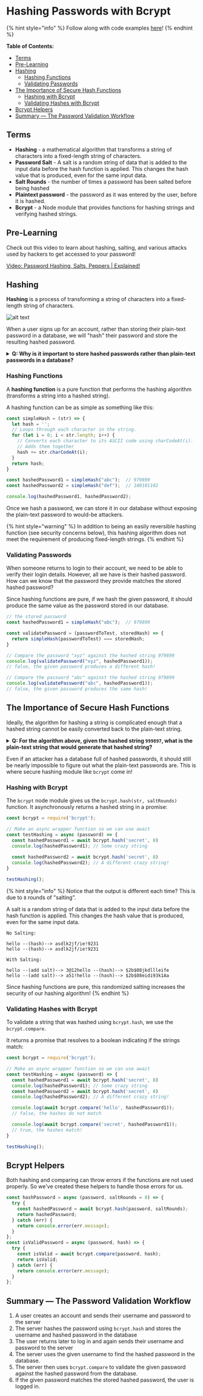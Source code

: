 # Hashing Passwords with Bcrypt

{% hint style="info" %}
Follow along with code examples [here](https://github.com/The-Marcy-Lab-School/8-4-0-hashing-salting-bcrypt)!
{% endhint %}

**Table of Contents:**

- [Terms](#terms)
- [Pre-Learning](#pre-learning)
- [Hashing](#hashing)
  - [Hashing Functions](#hashing-functions)
  - [Validating Passwords](#validating-passwords)
- [The Importance of Secure Hash Functions](#the-importance-of-secure-hash-functions)
  - [Hashing with Bcrypt](#hashing-with-bcrypt)
  - [Validating Hashes with Bcrypt](#validating-hashes-with-bcrypt)
- [Bcrypt Helpers](#bcrypt-helpers)
- [Summary — The Password Validation Workflow](#summary--the-password-validation-workflow)

## Terms

* **Hashing** - a mathematical algorithm that transforms a string of characters into a fixed-length string of characters. 
* **Password Salt** - A salt is a random string of data that is added to the input data before the hash function is applied. This changes the hash value that is produced, even for the same input data.
* **Salt Rounds** - the number of times a password has been salted before being hashed
* **Plaintext password** - the password as it was entered by the user, before it is hashed.
* **Bcrypt** - a Node module that provides functions for hashing strings and verifying hashed strings.

## Pre-Learning

Check out this video to learn about hashing, salting, and various attacks used by hackers to get accessed to your password! 

[Video: Password Hashing, Salts, Peppers | Explained!](https://www.youtube.com/watch?v=--tnZMuoK3E&ab_channel=Seytonic)

## Hashing

**Hashing** is a process of transforming a string of characters into a fixed-length string of characters.

![alt text](./img/hashing.png)

When a user signs up for an account, rather than storing their plain-text password in a database, we will "hash" their password and store the resulting hashed password.

**<details><summary>Q: Why is it important to store hashed passwords rather than plain-text passwords in a database? </summary>**

Without password hashing, a hacker who obtains a user database can simply read the passwords in plain text.

With password hashing, the passwords are stored as hash values, and an attacker would need to spend significant time and resources attempting to convert the hash values back into the original passwords.

</details>

### Hashing Functions

A **hashing function** is a pure function that performs the hashing algorithm (transforms a string into a hashed string).

A hashing function can be as simple as something like this:

```js
const simpleHash = (str) => {
  let hash = '';
  // Loops through each character in the string.
  for (let i = 0; i < str.length; i++) {
    // Converts each character to its ASCII code using charCodeAt(i).
    // Adds them together
    hash += str.charCodeAt(i);
  }
  return hash;
}

const hashedPassword1 = simpleHash("abc");  // 979899
const hashedPassword2 = simpleHash("def");  // 100101102

console.log(hashedPassword1, hashedPassword2);
```

Once we hash a password, we can store it in our database without exposing the plain-text password to would-be attackers.

{% hint style="warning" %}
In addition to being an easily reversible hashing function (see security concerns below), this hashing algorithm does not meet the requirement of producing fixed-length strings.
{% endhint %}

### Validating Passwords

When someone returns to login to their account, we need to be able to verify their login details. However, all we have is their hashed password. How can we know that the password they provide matches the stored hashed password?

Since hashing functions are pure, if we hash the given password, it should produce the same value as the password stored in our database. 

```js
// the stored password
const hashedPassword1 = simpleHash("abc");  // 979899

const validatePassword = (passwordToTest, storedHash) => {
  return simpleHash(passwordToTest) === storedHash;
}

// Compare the password "xyz" against the hashed string 979899
console.log(validatePassword("xyz", hashedPassword1));  
// false, the given password produces a different hash!

// Compare the password "abc" against the hashed string 979899
console.log(validatePassword("abc", hashedPassword1));  
// false, the given password produces the same hash!
```

## The Importance of Secure Hash Functions

Ideally, the algorithm for hashing a string is complicated enough that a hashed string cannot be easily converted back to the plain-text string.

**<details><summary>Q: For the algorithm above, given the hashed string `999897`, what is the plain-text string that would generate that hashed string? </summary>**

```js
simpleHash("cba") //-> "999897"
```

Clearly this hashing function is not secure since the algorithm can easily be reverse-engineered.

</details>

Even if an attacker has a database full of hashed passwords, it should still be nearly impossible to figure out what the plain-text passwords are. This is where secure hashing module like `bcrypt` come in!

### Hashing with Bcrypt

The `bcrypt` node module gives us the `bcrypt.hash(str, saltRounds)` function. It asynchronously returns a hashed string in a promise:

```js
const bcrypt = require('bcrypt');

// Make an async wrapper function so we can use await
const testHashing = async (password) => {
  const hashedPassword1 = await bcrypt.hash('secret', 8)
  console.log(hashedPassword1); // Some crazy string
  
  const hashedPassword2 = await bcrypt.hash('secret', 8)
  console.log(hashedPassword2); // A different crazy string!
}

testHashing();
```

{% hint style="info" %}
Notice that the output is different each time? This is due to `8` rounds of "salting".

A salt is a random string of data that is added to the input data before the hash function is applied. This changes the hash value that is produced, even for the same input data.

```
No Salting:

hello --(hash)--> asdlk2jf/ie!9231
hello --(hash)--> asdlk2jf/ie!9231

With Salting:

hello --(add salt)--> 3@12hello --(hash)--> $2b$08jkdllleife
hello --(add salt)--> a51!hello --(hash)--> $2b$08eidi93k1Aa
```

Since hashing functions are pure, this randomized salting increases the security of our hashing algorithm!
{% endhint %}

### Validating Hashes with Bcrypt

To validate a string that was hashed using `bcrypt.hash`, we use the `bcrypt.compare`. 

It returns a promise that resolves to a boolean indicating if the strings match:

```js
const bcrypt = require('bcrypt');

// Make an async wrapper function so we can use await
const testHashing = async (password) => {
  const hashedPassword1 = await bcrypt.hash('secret', 8)
  console.log(hashedPassword1); // Some crazy string
  const hashedPassword2 = await bcrypt.hash('secret', 8)
  console.log(hashedPassword2); // A different crazy string!

  console.log(await bcrypt.compare('hello', hashedPassword1));
  // false, the hashes do not match

  console.log(await bcrypt.compare('secret', hashedPassword1));
  // true, the hashes match!
}

testHashing();
```

## Bcrypt Helpers

Both hashing and comparing can throw errors if the functions are not used properly. So we've created these helpers to handle those errors for us.

```js
const hashPassword = async (password, saltRounds = 8) => {
  try {
    const hashedPassword = await bcrypt.hash(password, saltRounds);
    return hashedPassword;
  } catch (err) {
    return console.error(err.message);
  }
};
const isValidPassword = async (password, hash) => {
  try {
    const isValid = await bcrypt.compare(password, hash);
    return isValid;
  } catch (err) {
    return console.error(err.message);
  }
};
```

## Summary — The Password Validation Workflow

1. A user creates an account and sends their username and password to the server
2. The server hashes the password using `bcrypt.hash` and stores the username and hashed password in the database
3. The user returns later to log in and again sends their username and password to the server
4. The server uses the given username to find the hashed password in the database.
5. The server then uses `bcrypt.compare` to validate the given password against the hashed password from the database.
6. If the given password matches the stored hashed password, the user is logged in.